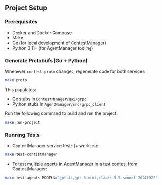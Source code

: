 ## Project Setup

### Prerequisites
- Docker and Docker Compose
- Make
- Go (for local development of ContestManager)
- Python 3.11+ (for AgentManager tooling)

### Generate Protobufs (Go + Python)
Whenever `contest.proto` changes, regenerate code for both services:

```bash
make proto
```

This populates:
- Go stubs in `ContestManager/api/grpc`
- Python stubs in `AgentManager/src/grpc_client`

Run the following command to build and run the project:

```bash
make run-project
```


### Running Tests


- ContestManager service tests (+ workers):

```bash
make test-contestmanager
```

- To test multiple agents in AgentManager in a test contest from ContestManager:

```bash
make test-agents MODELS="gpt-4o,gpt-5-mini,claude-3-5-sonnet-20241022"
```

